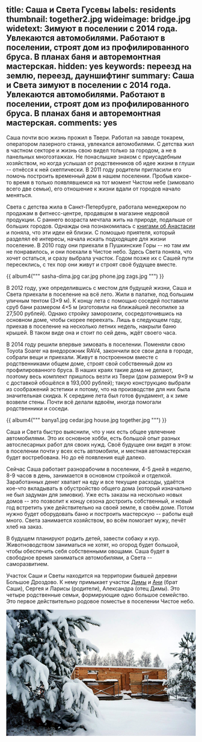 title: Саша и Света Гусевы
labels: residents
thumbnail: together2.jpg
wideimage: bridge.jpg
widetext: Зимуют в поселении с 2014 года.  Увлекаются автомобилями.  Работают в поселении, строят дом из профилированного бруса.  В планах баня и авторемонтная мастерская.
hidden: yes
keywords: переезд на землю, переезд, дауншифтинг
summary: Саша и Света зимуют в поселении с 2014 года.  Увлекаются автомобилями.  Работают в поселении, строят дом из профилированного бруса.  В планах баня и авторемонтная мастерская.
comments: yes
---
Саша почти всю жизнь прожил в Твери.
Работал на заводе токарем, оператором лазерного станка, увлекался автомобилями.
С детства жил в частном секторе и жизнь свою видел только за городом, а не в панельных многоэтажках.
Не понаслышке знаком с приусадебным хозяйством, но когда услышал от родственников об идее жизни в глуши -- отнёсся к ней скептически.
В 2011 году родители пригласили его помочь построить временный дом в нашем поселении.
Пробыв какое-то время в только появлявшемся на тот момент Чистом небе (зимовало всего две семьи), его отношение к жизни вдали от городов начало меняться.

Света с детства жила в Санкт-Петербурге, работала менеджером по продажам в фитнесс-центре, продавцом в магазине кедровой продукции.
С раннего возраста мечтала жить на природе, подальше от больших городов.
Однажды она познакомилась с [книгами об Анастасии][1] и поняла, что эти идеи ей близки.
С помощью приятеля, который разделял её интересы, начала искать подходящее для жизни поселение.
В 2010 году они приехали в Пушкинские Горы -- но там им не понравилось, и они поехали в Чистое небо.
Здесь Света поняла, что хочет остаться, и сразу выбрала участок.
Годом позже их с Сашей пути пересеклись, с тех пор они живут и строят своё будущее вместе.

{{ album4("""
sasha-dima.jpg
car.jpg
phone.jpg
zags.jpg
""") }}

В 2012 году, уже определившись с местом для будущей жизни, Саша и Света приехали в поселение на всё лето.
Жили в палатке, под большим уличным тентом (3×9 м).
К концу лета с помощью соседей поставили сруб бани размером 4×5 м (изготовили на ближайшей лесопилке за 27,500 рублей).
Однако стройку заморозили, сосредоточившись на основном доме, чтобы скорее переехать.
Лишь в следующем году, приехав в поселение на несколько летних недель, накрыли баню крышей.
В таком виде она и стоит по сей день, ждёт своего часа.

В 2014 году решили впервые зимовать в поселении.
Поменяли свою Toyota Soarer на внедорожник RAV4, закончили все свои дела в городе, собрали вещи и приехали.
Живут в построенном вместе с родственниками общем доме, строят свой собственный дом из профилированного бруса.
В наших краях такие дома не делают, поэтому весь комплект пришлось везти из Твери (дом размером 9×9 м с доставкой обошёлся в 193,000 рублей); такую конструкцию выбрали из соображений эстетики и потому, что на производстве для них была значительная скидка.
К середине лета был готов фундамент, а к зиме возвели стены.
Почти всё делали вдвоём, иногда помогали родственники и соседи.

{{ album4("""
banya1.jpg
cedar.jpg
house.jpg
together.jpg
""") }}

Саша и Света быстро выяснили, что у них есть общее увлечение автомобилями.
Это их основное хобби, есть большой опыт разных автослесарных работ для своих нужд.
Своё будущее они видят в этом: в поселении почти у всех есть автомобили, и местная автомастерская будет востребована.
Но до её появления ещё далеко.

Сейчас Саша работает разнорабочим в поселении, 4-5 дней в неделю, 8-9 часов в день, занимается в основном стройкой и отделкой.
Заработанных денег хватает на еду и все текущие расходы, удаётся кое-что вкладывать в обустройство общего дома (который изначально не был задуман для зимовки).
Уже есть заказы на несколько новых домов -- это позволит к концу сезона достроить собственный, и новый год встретить уже действительно на своей земле, в своём доме.
Потом нужно будет оборудовать баню и построить мастерскую -- работы ещё много.
Света занимается хозяйством, во всём помогает мужу, печёт хлеб на заказ.

В будущем планируют родить детей, завести собаку и кур.
Животноводством заниматься не хотят, но огород будет большой, чтобы обеспечить себя собственными овощами.
Саша будет в свободное время заниматься автомобилями, а Света -- саморазвитием.

Участок Саши и Светы находится на территории бывшей деревни Большое Дроздово.
К нему примыкает участок [Димы](/residents/dima/) и [Ани](/residents/anna/) (брат Саши), Сергея и Ларисы (родители), Александра (отец Димы).
Это четыре родственные семьи, формирующие одно большое семейство.
Это первое действительно родовое поместье в поселении Чистое небо.

![Дом зимой](winter-house.jpg)

[1]: https://ru.wikipedia.org/wiki/%D0%97%D0%B2%D0%B5%D0%BD%D1%8F%D1%89%D0%B8%D0%B5_%D0%BA%D0%B5%D0%B4%D1%80%D1%8B_%D0%A0%D0%BE%D1%81%D1%81%D0%B8%D0%B8_(%D1%81%D0%B5%D1%80%D0%B8%D1%8F_%D0%BA%D0%BD%D0%B8%D0%B3)
